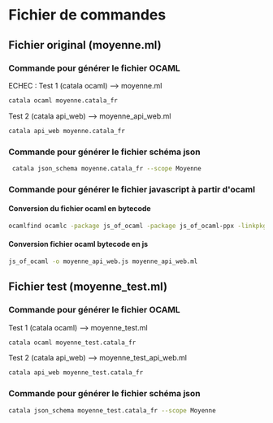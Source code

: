 # Fichier de commandes

## Fichier original (moyenne.ml)

### Commande pour générer le fichier OCAML
ECHEC : Test 1 (catala ocaml) --> moyenne.ml
```bash
catala ocaml moyenne.catala_fr
```
Test 2 (catala api_web) --> moyenne_api_web.ml
```bash
catala api_web moyenne.catala_fr
```

### Commande pour générer le fichier schéma json
```bash 
 catala json_schema moyenne.catala_fr --scope Moyenne 
```

### Commande pour générer le fichier javascript à partir d'ocaml
#### Conversion du fichier ocaml en bytecode
```bash
ocamlfind ocamlc -package js_of_ocaml -package js_of_ocaml-ppx -linkpkg -o moyenne_api_web.byte moyenne_api_web.ml
```
#### Conversion fichier ocaml bytecode en js
```bash
js_of_ocaml -o moyenne_api_web.js moyenne_api_web.ml
```



## Fichier test (moyenne_test.ml)

### Commande pour générer le fichier OCAML
Test 1 (catala ocaml) --> moyenne_test.ml
```bash
catala ocaml moyenne_test.catala_fr
```
Test 2 (catala api_web) --> moyenne_test_api_web.ml
```bash
catala api_web moyenne_test.catala_fr
```

### Commande pour générer le fichier schéma json
```bash 
catala json_schema moyenne_test.catala_fr --scope Moyenne 
```
